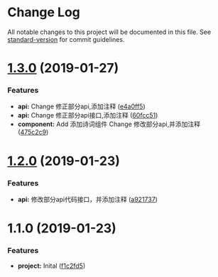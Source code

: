 # Change Log

All notable changes to this project will be documented in this file. See [standard-version](https://github.com/conventional-changelog/standard-version) for commit guidelines.

<a name="1.3.0"></a>
# [1.3.0](https://github.com/KongValley/wexMusic/compare/v1.2.0...v1.3.0) (2019-01-27)


### Features

* **api:** Change 修正部分api,添加注释 ([e4a0ff5](https://github.com/KongValley/wexMusic/commit/e4a0ff5))
* **api:** Change 修正部分api接口,添加注释 ([60fcc51](https://github.com/KongValley/wexMusic/commit/60fcc51))
* **component:** Add 添加诗词组件 Change 修改部分api,并添加注释 ([475c2c9](https://github.com/KongValley/wexMusic/commit/475c2c9))



<a name="1.2.0"></a>
# [1.2.0](https://github.com/KongValley/wexMusic/compare/v1.1.0...v1.2.0) (2019-01-23)


### Features

* **api:** 修改部分api代码接口，并添加注释 ([a921737](https://github.com/KongValley/wexMusic/commit/a921737))



<a name="1.1.0"></a>
# 1.1.0 (2019-01-23)


### Features

* **project:** Inital ([f1c2fd5](https://github.com/KongValley/wexMusic/commit/f1c2fd5))
